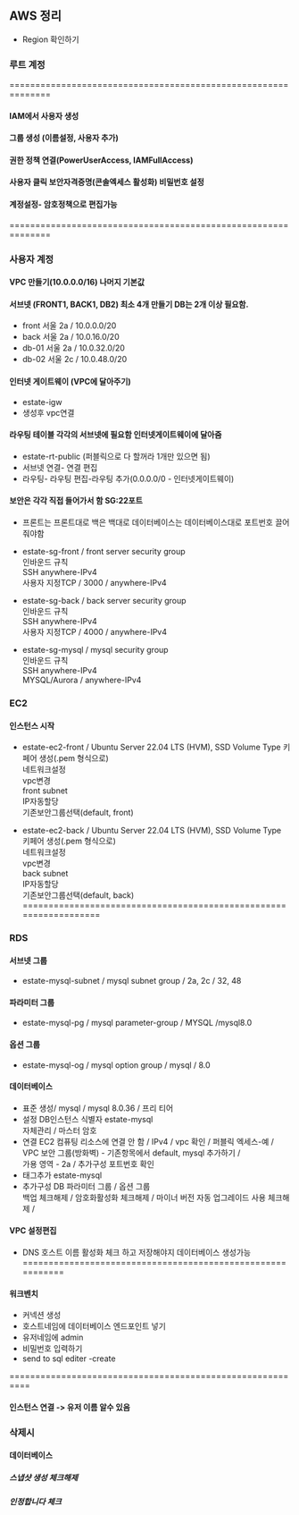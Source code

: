 ## AWS 정리
- Region 확인하기 

### 루트 계정 
==============================================================
#### IAM에서 사용자 생성
#### 그룹 생성 (이름설정, 사용자 추가) 
#### 권한 정책 연결(PowerUserAccess, IAMFullAccess)
#### 사용자 클릭 보안자격증명(콘솔엑세스 활성화) 비밀번호 설정
#### 계정설정- 암호정책으로 편집가능
==============================================================

### 사용자 계정
#### VPC 만들기(10.0.0.0/16) 나머지 기본값

#### 서브넷 (FRONT1, BACK1, DB2) 최소 4개 만들기 DB는 2개 이상 필요함.  
- front 서울 2a / 10.0.0.0/20  
- back  서울 2a / 10.0.16.0/20  
- db-01 서울 2a / 10.0.32.0/20  
- db-02 서울 2c / 10.0.48.0/20  

#### 인터넷 게이트웨이 (VPC에 달아주기)
- estate-igw  
- 생성후 vpc연결  

#### 라우팅 테이블 각각의 서브넷에 필요함 인터넷게이트웨이에 달아줌
- estate-rt-public (퍼블릭으로 다 할꺼라 1개만 있으면 됨)  
- 서브넷 연결- 연결 편집  
- 라우팅- 라우팅 편집-라우팅 추가(0.0.0.0/0 -  인터넷게이트웨이)  

#### 보안은 각각 직접 들어가서 함 SG:22포트  
- 프론트는 프론트대로 백은 백대로 데이터베이스는 데이터베이스대로 포트번호 끌어줘야함  
- estate-sg-front / front server security group  
  인바운드 규칙  
  SSH anywhere-IPv4  
  사용자 지정TCP / 3000 / anywhere-IPv4  

- estate-sg-back / back server security group  
  인바운드 규칙  
  SSH anywhere-IPv4  
  사용자 지정TCP / 4000 / anywhere-IPv4  
 
- estate-sg-mysql / mysql security group  
  인바운드 규칙  
  SSH anywhere-IPv4  
  MYSQL/Aurora / anywhere-IPv4  


### EC2
#### 인스턴스 시작
- estate-ec2-front / Ubuntu Server 22.04 LTS (HVM), SSD Volume Type
  키페어 생성(.pem 형식으로)  
  네트워크설정   
  vpc변경   
  front subnet  
  IP자동할당  
  기존보안그룹선택(default, front)  

- estate-ec2-back / Ubuntu Server 22.04 LTS (HVM), SSD Volume Type
  키페어 생성(.pem 형식으로)  
  네트워크설정   
  vpc변경  
  back subnet  
  IP자동할당  
  기존보안그룹선택(default, back)  
==================================================================
### RDS
#### 서브넷 그룹
- estate-mysql-subnet / mysql subnet group / 2a, 2c / 32, 48

#### 파라미터 그룹
- estate-mysql-pg / mysql parameter-group / MYSQL /mysql8.0

#### 옵션 그룹
- estate-mysql-og / mysql option group / mysql / 8.0

#### 데이터베이스
- 표준 생성/ mysql / mysql 8.0.36 / 프리 티어
- 설정 
   DB인스턴스 식별자 estate-mysql  
  자체관리 / 마스터 암호   
- 연결
  EC2 컴퓨팅 리소스에 연결 안 함 / IPv4 / vpc 확인 / 퍼블릭 엑세스-예 /  
  VPC 보안 그룹(방화벽) - 기존항목에서 default, mysql 추가하기 /  
  가용 영역 - 2a / 추가구성 포트번호 확인  
- 태그추가 
  estate-mysql  
- 추가구성 
  DB 파라미터 그룹 / 옵션 그룹  
  백업 체크해제  / 암호화활성화 체크해제 / 마이너 버전 자동 업그레이드 사용 체크해제 /  

#### VPC 설정편집  
- DNS 호스트 이름 활성화 체크 하고 저장해야지 데이터베이스 생성가능  
===========================================================  

####  워크벤치 
- 커넥션 생성
- 호스트네임에 데이터베이스 엔드포인트 넣기
- 유저네임에 admin
- 비밀번호 입력하기
- send to sql editer -create

==========================================================

#### 인스턴스 연결 -> 유저 이름 알수 있음



### 삭제시
#### 데이터베이스 
##### 스냅샷 생성 체크해제
##### 인정합니다 체크